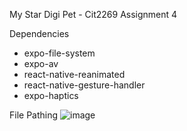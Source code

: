 My Star Digi Pet - Cit2269 Assignment 4

Dependencies
 - expo-file-system
 - expo-av
 - react-native-reanimated
 - react-native-gesture-handler
 - expo-haptics


File Pathing
![image](https://github.com/JesseVanSchothorst/MyStarDigiPet/assets/113369885/7104dcec-0187-427b-8750-fb927f9df570)

